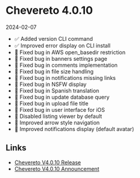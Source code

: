 # Chevereto 4.0.10

2024-02-07

- ✅ Added version CLI command
- ✅ Improved error display on CLI install
- 🐞 Fixed bug in AWS open_basedir restriction
- 🐞 Fixed bug in banners settings page
- 🐞 Fixed bug in comments implementation
- 🐞 Fixed bug in file size handling
- 🐞 Fixed bug in notifications missing links
- 🐞 Fixed bug in NSFW display
- 🐞 Fixed bug in Spanish translation
- 🐞 Fixed bug in update database query
- 🐞 Fixed bug in upload file title
- 🐞 Fixed bug in user interface for iOS
- 💅 Disabled listing viewer by default
- 💅 Improved arrow style navigation
- 💅 Improved notifications display (default avatar)

## Links

- [Chevereto V4.0.10 Release](https://chevereto.com/community/threads/chevereto-v4-0-10.15294/)
- [Chevereto V4.0.10 Announcement](https://chevereto.com/community/threads/chevereto-v4-0-10-announcement.15234/)
